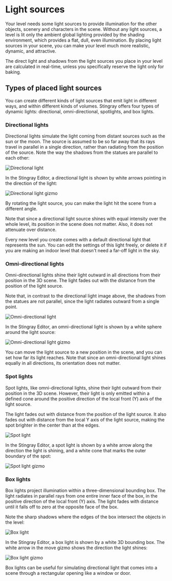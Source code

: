 # Light sources

Your level needs some light sources to provide illumination for the other objects, scenery and characters in the scene. Without any light sources, a level is lit only the ambient global lighting provided by the shading environment, which provides a flat, dull, even illumination. By placing light sources in your scene, you can make your level much more realistic, dynamic, and attractive.

The direct light and shadows from the light sources you place in your level are calculated in real-time, unless you specifically reserve the light only for baking.

## Types of placed light sources

You can create different kinds of light sources that emit light in different ways, and within different kinds of volumes. Stingray offers four types of dynamic lights: directional, omni-directional, spotlights, and box lights.

### Directional lights

Directional lights simulate the light coming from distant sources such as the sun or the moon. The source is assumed to be so far away that its rays travel in parallel in a single direction, rather than radiating from the position of the source. Note the way the shadows from the statues are parallel to each other:

![Directional light](../../images/light_source_directional.png)

In the Stingray Editor, a directional light is shown by white arrows pointing in the direction of the light:

![Directional light gizmo](../../images/light_source_directional_gizmo.png)

By rotating the light source, you can make the light hit the scene from a different angle.

Note that since a directional light source shines with equal intensity over the whole level, its position in the scene does not matter. Also, it does not attenuate over distance.

Every new level you create comes with a default directional light that represents the sun. You can edit the settings of this light freely, or delete it if you are making an indoor level that doesn't need a far-off light in the sky.

### Omni-directional lights

Omni-directional lights shine their light outward in all directions from their position in the 3D scene. The light fades out with the distance from the position of the light source.

Note that, in contrast to the directional light image above, the shadows from the statues are not parallel, since the light radiates outward from a single point.

![Omni-directional light](../../images/light_source_omni.png)

In the Stingray Editor, an omni-directional light is shown by a white sphere around the light source:

![Omni-directional light gizmo](../../images/light_source_omni_gizmo.png)

You can move the light source to a new position in the scene, and you can set how far its light reaches. Note that since an omni-directional light shines equally in all directions, its orientation does not matter.

### Spot lights

Spot lights, like omni-directional lights, shine their light outward from their position in the 3D scene. However, their light is only emitted within a defined cone around the positive direction of the local front (Y) axis of the light source.

The light fades out with distance from the position of the light source. It also fades out with distance from the local Y axis of the light source, making the spot brighter in the center than at the edges.

![Spot light](../../images/light_source_spot.png)

In the Stingray Editor, a spot light is shown by a white arrow along the direction the light is shining, and a white cone that marks the outer boundary of the spot:

![Spot light gizmo](../../images/light_source_spot_gizmo.png)

### Box lights

Box lights project illumination within a three-dimensional bounding box. The light radiates in parallel rays from one entire inner face of the box, in the positive direction of the local front (Y) axis. The light fades with distance until it falls off to zero at the opposite face of the box.

Note the sharp shadows where the edges of the box intersect the objects in the level:

![Box light](../../images/light_source_box.png)

In the Stingray Editor, a box light is shown by a white 3D bounding box. The white arrow in the move gizmo shows the direction the light shines:

![Box light gizmo](../../images/light_source_box_gizmo.png)

Box lights can be useful for simulating directional light that comes into a scene through a rectangular opening like a window or door.
